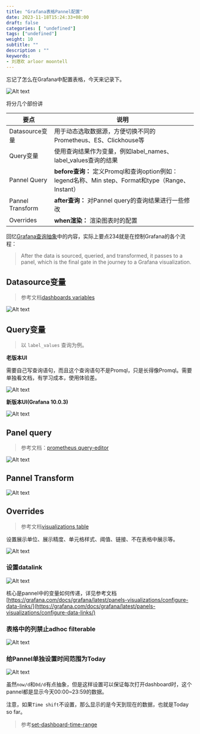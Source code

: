 ```yaml
---
title: "Grafana表格Pannel配置"
date: 2023-11-18T15:24:33+08:00
draft: false
categories: [ "undefined"]
tags: ["undefined"]
weight: 10
subtitle: ""
description : ""
keywords:
- 刘港欢 arloor moontell
---
```


忘记了怎么在Grafana中配置表格，今天来记录下。

![Alt text](/img/grafana-table-pannel.png)
<!--more-->

将分几个部份讲


| 要点 | 说明 |
|---|---|
| Datasource变量 | 用于动态选取数据源，方便切换不同的Prometheus、ES、Clickhouse等 |
| Query变量 | 使用查询结果作为变量，例如label_names、label_values查询的结果 |
| Pannel Query | **before查询：** 定义Promql和查询option例如：legend名称、Min step、Format和type（Range、Instant） |
| Pannel Transform | **after查询：** 对Pannel query的查询结果进行一些修改 |
| Overrides | **when渲染：** 渲染图表时的配置 |

回忆[Grafana查询抽象](https://www.arloor.com/posts/grafana-docs/#grafana%E6%9F%A5%E8%AF%A2%E6%8A%BD%E8%B1%A1)中的内容，实际上要点234就是在控制Grafana的各个流程：

> After the data is sourced, queried, and transformed, it passes to a panel, which is the final gate in the journey to a Grafana visualization.

## Datasource变量

> 参考文档[dashboards variables](https://grafana.com/docs/grafana/latest/dashboards/variables/add-template-variables/)

![Alt text](/img/grafana-datasource_param.png)

## Query变量

> 以 `label_values` 查询为例。

**老版本UI**

需要自己写查询语句，而且这个查询语句不是Promql，只是长得像Promql。需要单独看文档，有学习成本，使用体验差。

![Alt text](/img/grafana-query_param_old.png)

**新版本UI(Grafana 10.0.3)**

![Alt text](/img/grafana-query_param_new.png)

## Panel query

> 参考文档：[prometheus query-editor](https://grafana.com/docs/grafana/latest/datasources/prometheus/query-editor/)

![Alt text](/img/grafana-query-option.png)

## Pannel Transform

![Alt text](/img/grafana-transforms.png)


## Overrides

> 参考文档[visualizations table](https://grafana.com/docs/grafana/latest/panels-visualizations/visualizations/table/)

设置展示单位、展示精度、单元格样式、阈值、链接、不在表格中展示等。

![Alt text](/img/grafana-overrides.png)

### 设置datalink

![Alt text](/img/grafana-datalink-param.png)

核心是pannel中的变量如何传递，详见参考文档[https://grafana.com/docs/grafana/latest/panels-visualizations/configure-data-links/](https://grafana.com/docs/grafana/latest/panels-visualizations/configure-data-links/)

### 表格中的列禁止adhoc filterable

![Alt text](/img/adhoc-filter-false.png)

### 给Pannel单独设置时间范围为Today

![Alt text](/img/grafana-pannel-relative-time-today.png)

虽然`now/d`和`0d/d`有点抽象，但是这样设置可以保证每次打开dashboard时，这个pannel都是显示今天00:00~23:59的数据。

注意，如果`Time shift`不设置，那么显示的是今天到现在的数据，也就是Today so far。

> 参考[set-dashboard-time-range](https://grafana.com/docs/grafana/latest/dashboards/use-dashboards/#set-dashboard-time-range) 